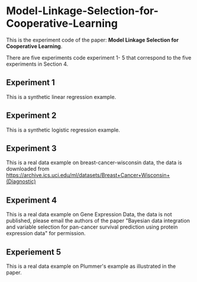 # Model-Linkage-Selection-for-Cooperative-Learning

This is the experiment code of the paper: **Model Linkage Selection for Cooperative Learning**. 

There are five experiments code experiment 1- 5 that correspond to the five experiments in Section 4.

## Experiment 1

This is a synthetic linear regression example. 

## Experiment 2

This is a synthetic logistic regression example.

## Experiment 3

This is a real data example on breast-cancer-wisconsin data, the data is downloaded from https://archive.ics.uci.edu/ml/datasets/Breast+Cancer+Wisconsin+(Diagnostic)

## Experiment 4

This is a real data example on Gene Expression Data, the data is not published, please email the authors of the paper "Bayesian data integration and variable selection for pan-cancer survival prediction using protein expression data" for permission.

## Experiement 5

This is a real data example on Plummer's example as illustrated in the paper.


